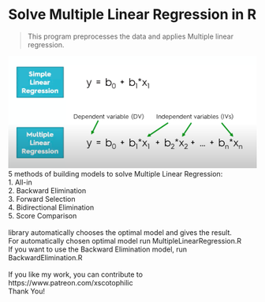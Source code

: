 # Solve Multiple Linear Regression in R
> This program preprocesses the data and applies Multiple linear regression.

<img src="expression.png" />
<br />
5 methods of building models to solve Multiple Linear Regression:
<br />
1. All-in
<br />
2. Backward Elimination
<br />
3. Forward Selection
<br />
4. Bidirectional Elimination
<br />
5. Score Comparison
<br />
<br />
library automatically chooses the optimal model and gives the result.
<br />
For automatically chosen optimal model run MultipleLinearRegression.R
<br />
If you want to use the Backward Elimination model, run BackwardElimination.R
<br />
<br />
If you like my work, you can contribute to https://www.patreon.com/xscotophilic<br />
Thank You!